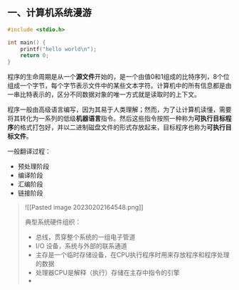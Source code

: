 ## 一、计算机系统漫游

```c
#include <stdio.h>

int main() {
	printf("hello world\n");
	return 0;
}
```

程序的生命周期是从一个**源文件**开始的，是一个由值0和1组成的比特序列，8个位组成一个字节，每个字节表示文件中的某些文本字符。计算机中的所有信息都是由一串比特表示的，区分不同数据对象的唯一方式就是读取时的上下文。

程序一般由高级语言编写，因为其易于人类理解；然而，为了让计算机读懂，需要将其转化为一系列的低级**机器语言**指令。然后这些指令按照一种称为**可执行目标程序**的格式打包好，并以二进制磁盘文件的形式存放起来，目标程序也称为**可执行目标文件**。

一般翻译过程：
- 预处理阶段
- 编译阶段
- 汇编阶段
- 链接阶段

> ![[Pasted image 20230202164548.png]]
> 
> 典型系统硬件组织：
> - 总线，贯穿整个系统的一组电子管道
> - I/O 设备，系统与外部的联系通道
> - 主存是一个临时存储设备，在CPU执行程序时用来存放程序和程序处理的数据
> - 处理器CPU是解释（执行）存储在主存中指令的引擎
> - 

